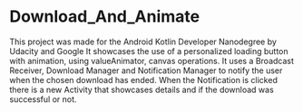 # Download_And_Animate
This project was made for the Android Kotlin Developer Nanodegree by Udacity and Google
It showcases the use of a personalized loading button with animation, using valueAnimator, canvas operations.
It uses a Broadcast Receiver, Download Manager and Notification Manager to notify the user when the chosen download has ended.
When the Notification is clicked there is a new Activity that showcases details and if the download was successful or not.
